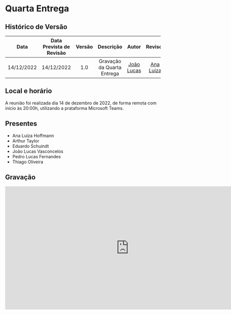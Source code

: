 # Quarta Entrega

## Histórico de Versão
|Data|Data Prevista de Revisão|Versão|Descrição|Autor|Revisor|
| :----------: |:-----------:| :------: | :-----------: | :---------: |:---------: |
|14/12/2022|14/12/2022|1.0|Gravação da Quarta Entrega| [João Lucas](https://github.com/Hackairos)| [Ana Luiza](https://github.com/AnHoff) |

## Local e horário

A reunião foi realizada dia 14 de dezembro de 2022, de forma remota com início às 20:00h, utilizando a prataforma Microsoft Teams.

## Presentes

- Ana Luiza Hoffmann
- Arthur Taylor
- Eduardo Schuindt
- João Lucas Vasconcelos
- Pedro Lucas Fernandes
- Thiago Oliveira

## Gravação

<center>
<iframe width="800" height="400" src="https://www.youtube-nocookie.com/embed/S741_WSpXfQ" frameborder="0" allow="accelerometer; autoplay; clipboard-write; encrypted-media; gyroscope; picture-in-picture" allowfullscreen></iframe>
</center>
